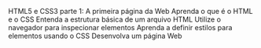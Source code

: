 ﻿HTML5 e CSS3 parte 1: A primeira página da Web Aprenda o que é o HTML e o CSS Entenda a estrutura básica de um arquivo HTML Utilize o navegador para inspecionar elementos Aprenda a definir estilos para elementos usando o CSS Desenvolva um página Web
